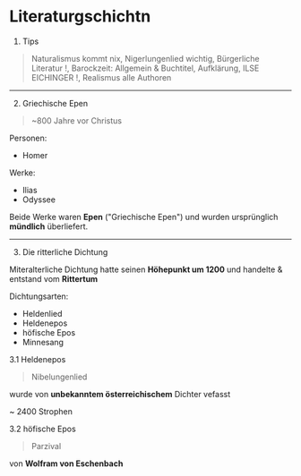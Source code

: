 # Literaturgschichtn
1. Tips

> Naturalismus kommt nix,
Nigerlungenlied wichtig,
Bürgerliche Literatur !,
Barockzeit: Allgemein & Buchtitel,
Aufklärung,
ILSE EICHINGER !,
Realismus alle Authoren

---

2. Griechische Epen

> ~800 Jahre vor Christus

Personen:
- Homer

Werke: 
- Ilias
- Odyssee

Beide Werke waren **Epen** ("Griechische Epen") und wurden ursprünglich **mündlich** überliefert.

---

3. Die ritterliche Dichtung

Miteralterliche Dichtung hatte seinen **Höhepunkt um 1200** und handelte & entstand vom **Rittertum**

Dichtungsarten: 
- Heldenlied
- Heldenepos
- höfische Epos
- Minnesang

3.1 Heldenepos
    
> Nibelungenlied

wurde von **unbekanntem österreichischem** Dichter vefasst

~ 2400 Strophen

3.2 höfische Epos

> Parzival

von **Wolfram von Eschenbach**

